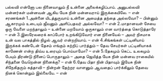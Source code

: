 
பல்லவி
என்னோ பல நினைவாலும்
 நீ உன்னை அலைக்கழிப்பாய்.
அனுபல்லவி
மன்னர்கள் மன்னவன் ஆகிய யேசு நின்
 மன்னவராய் இருக்கையிலே. – என்
சரணங்கள்
1.அன்னை யிடத்துருவாய் உன்னை
 அமைத்த தந்தை அல்லவோ? – பின்னும்
 ஆகாரமும் உடையும் ஜீவனும்
 அளிப்பதவர் அல்லவோ? – என்
2.மாதானவள் சேயை ஒரு
 வேளை மறந்தாலும் – உன்னை
 மறவோம் ஒருகாலும் என
 வார்த்தை கொடுத்தாரே – என்
3.இஸரேலரைக் காப்போர் உறங்கிடுவோர்
 என நினையேல் – அவர்
 நிசமாக உன் வல பாகத்தில்
 நிழல் ஆவர் என்றறிவாய். – என்
4.சிங்கங்கள் பட்டினியாய் இருக்கக்
 கண்டேன் தேசம் எங்கும்
 சுற்றிப் பார்த்தும் – தேவ
 சேயர்கள் பட்டினியாகக் காணேன்
 என்ற திவ்ய உரையும்
 பொய்யாமோ? – என்
5.தேகமும் கெட்ட உலகமும் பேயும்
 திரண்டு நினைப் பொருதாலும் – அதை
 ஜெயித்த யேசு நின் மன்னவ
 ராகையில் சிந்தனை வேறென்ன
 நினைக்கு? – என்
6.தேவ பிதா நின் பிதாவும் இயேசு
 நின் சிநேகிதரும் சுத்தாவி – நின்றன்
 தேற்றர வாளனும் ஆவதைப்
 பார்க்கிலும் தேவை நினக்
 கொன்றும் இல்லையே. – என்

